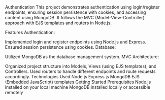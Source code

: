 Authentication 
This project demonstrates authentication using login/register endpoints, ensuring session persistence with cookies, and accessing content using MongoDB. It follows the MVC (Model-View-Controller) approach with EJS templates and routers in Node.js.

Features
Authentication:

Implemented login and register endpoints using Node.js and Express.
Ensured session persistence using cookies.
Database:

Utilized MongoDB as the database management system.
MVC Architecture:

Organized project structure into Models, Views (using EJS templates), and Controllers.
Used routers to handle different endpoints and route requests accordingly.
Technologies Used
Node.js
Express.js
MongoDB
EJS (Embedded JavaScript) templates
Getting Started
Prerequisites
Node.js installed on your local machine
MongoDB installed locally or accessible remotely

